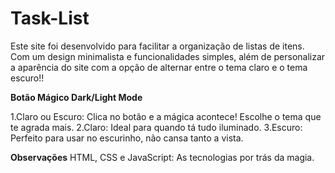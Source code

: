 # Task-List

Este site foi desenvolvido para facilitar a organização de listas de itens. Com um design minimalista e funcionalidades simples, além de personalizar a aparência do site com a opção de alternar entre o tema claro e o tema escuro!!

**Botão Mágico Dark/Light Mode**

1.Claro ou Escuro: Clica no botão e a mágica acontece! Escolhe o tema que te agrada mais.
2.Claro: Ideal para quando tá tudo iluminado.
3.Escuro: Perfeito para usar no escurinho, não cansa tanto a vista.

**Observações**
HTML, CSS e JavaScript: As tecnologias por trás da magia.
